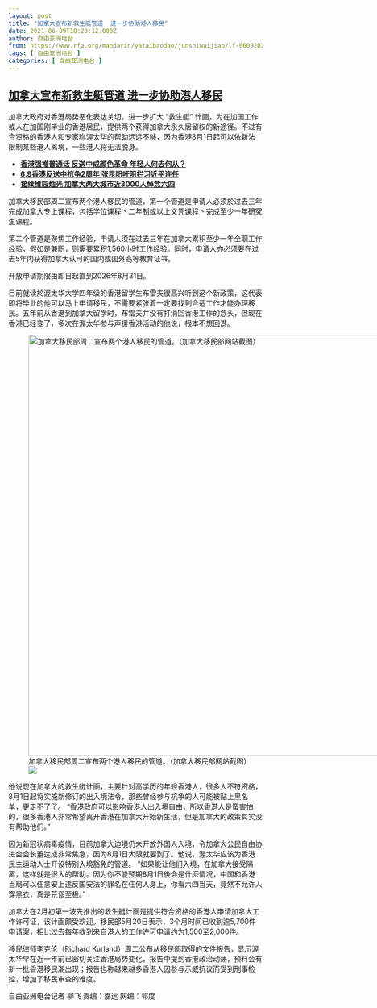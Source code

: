 ```yaml
---
layout: post
title: "加拿大宣布新救生艇管道  进一步协助港人移民"
date: 2021-06-09T18:20:12.000Z
author: 自由亚洲电台
from: https://www.rfa.org/mandarin/yataibaodao/junshiwaijiao/lf-06092021140610.html
tags: [ 自由亚洲电台 ]
categories: [ 自由亚洲电台 ]
---
```

<!--1623262812000-->
[加拿大宣布新救生艇管道  进一步协助港人移民](https://www.rfa.org/mandarin/yataibaodao/junshiwaijiao/lf-06092021140610.html)
------

<div>
<p>加拿大政府对香港局势恶化表达关切，进一步扩大 “救生艇” 计画，为在加国工作或人在加国刚毕业的香港居民，提供两个获得加拿大永久居留权的新途径。不过有合资格的香港人和专家称渥太华的帮助远远不够，因为香港8月1日起可以依新法限制某些港人离境，一些港人将无法脱身。</p><p></p><ul><li><strong><a href="https://www.rfa.org/mandarin/yataibaodao/gangtai/bx-06022021103953.html">香港强推普通话 反送中成颜色革命 年轻人何去何从？</a></strong></li><li><strong><a href="https://www.rfa.org/mandarin/yataibaodao/gangtai/hcm0609a-06092021053630.html">6.9香港反送中抗争2周年 张昆阳吁阻拦习近平连任</a></strong></li><li><a href="https://www.rfa.org/mandarin/yataibaodao/renquanfazhi/lf-06052021142022.html"><strong>接续维园烛光 加拿大两大城市近3000人悼念六四</strong></a></li></ul><p></p><p>加拿大移民部周二宣布两个港人移民的管道，第一个管道是申请人必须於过去三年完成加拿大专上课程，包括学位课程丶二年制或以上文凭课程丶完成至少一年研究生课程。</p><p>第二个管道是聚焦工作经验，申请人须在过去三年在加拿大累积至少一年全职工作经验，假如是兼职，则需要累积1,560小时工作经验。同时，申请人亦必须要在过去5年内获得加拿大认可的国内或国外高等教育证书。</p><p>开放申请期限由即日起直到2026年8月31日。</p><p>目前就读於渥太华大学四年级的香港留学生布雷夫很高兴听到这个新政策，这代表即将毕业的他可以马上申请移民，不需要紧张着一定要找到合适工作才能办理移民。五年前从香港到加拿大留学时，布雷夫并没有打消回香港工作的念头，但现在香港已经变了，多次在渥太华参与声援香港活动的他说，根本不想回港。</p><p><figure class="image-richtext image-inline captioned" style="width:1277px;"><img alt="加拿大移民部周二宣布两个港人移民的管道。（加拿大移民部网站截图）" height="835" src="https://www.rfa.org/mandarin/yataibaodao/junshiwaijiao/lf-06092021140610.html/1.png/@@images/c02eac74-dee2-472a-97ee-66b94917f423.png" title="1" width="1277"/><figcaption class="image-caption">加拿大移民部周二宣布两个港人移民的管道。（加拿大移民部网站截图）</figcaption><small></small><div id="zoomattribute"><a data-caption="加拿大移民部周二宣布两个港人移民的管道。（加拿大移民部网站截图）" data-fancybox="" href="https://www.rfa.org/mandarin/yataibaodao/junshiwaijiao/lf-06092021140610.html/1.png" id="single_image" title="加拿大移民部周二宣布两个港人移民的管道。（加拿大移民部网站截图）"><img src="/++plone++rfa-resources/img/icon-zoom.png"/></a></div></figure></p><p>他说现在加拿大的救生艇计画，主要针对高学历的年轻香港人，很多人不符资格，8月1日起将实施新修订的出入境法令，那些曾经参与抗争的人可能被贴上黑名单，更走不了了。 “香港政府可以影响香港人出入境自由，所以香港人是蛮害怕的，很多香港人非常希望离开香港在加拿大开始新生活，但是加拿大的政策其实没有帮助他们。”</p><p>因为新冠状病毒疫情，目前加拿大边境仍未开放外国人入境，令加拿大公民自由协进会会长董达成非常焦急，因为8月1日大限就要到了。他说，渥太华应该为香港民主运动人士开设特别入境豁免的管道。 “如果能让他们入境，在加拿大接受隔离，这样就是很大的帮助。因为你不能预期8月1日後会是什麽情况，中国和香港当局可以任意安上违反国安法的罪名在任何人身上，你看六四当天，竟然不允许人穿黑衣，真是荒谬至极。”</p><p>加拿大在2月初第一波先推出的救生艇计画是提供符合资格的香港人申请加拿大工作许可证，该计画颇受欢迎。移民部5月20日表示，3个月时间已收到逾5,700件申请案，相比过去每年收到来自港人的工作许可申请约为1,500至2,000件。</p><p>移民律师李克伦（Richard Kurland）周二公布从移民部取得的文件报告，显示渥太华早在近一年前已密切关注香港局势变化，报告中提到香港政治动荡，预料会有新一批香港移民潮出现；报告也称越来越多香港人因参与示威抗议而受到刑事检控，增加了移民审查的难度。</p><p>自由亚洲电台记者 柳飞 责编：嘉远 网编：郭度</p>
</div>
